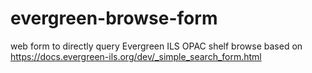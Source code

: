 # evergreen-browse-form
web form to directly query Evergreen ILS OPAC shelf browse
based on https://docs.evergreen-ils.org/dev/_simple_search_form.html
